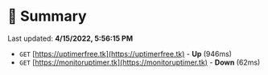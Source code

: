 # 📖 Summary
Last updated: **4/15/2022, 5:56:15 PM**

- `GET` [https://uptimerfree.tk](https://uptimerfree.tk) - **Up** (946ms)
- `GET` [https://monitoruptimer.tk](https://monitoruptimer.tk) - **Down** (62ms)
